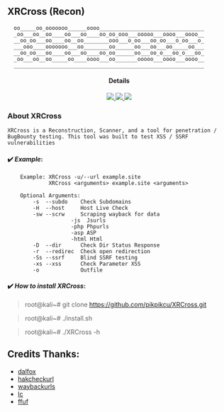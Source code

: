 ## XRCross (Recon)

>

      oo_____oo_ooooooo______oooo_________________________________
      _oo___oo__oo____oo___oo____oo_oo_ooo___ooooo___oooo___oooo__
      __oo_oo___oo____oo__oo________ooo___o_oo___oo_oo___o_oo___o_
      ___ooo____ooooooo___oo________oo______oo___oo___oo_____oo___
      __oo_oo___oo____oo___oo____oo_oo______oo___oo_o___oo_o___oo_
      _oo___oo__oo_____oo____oooo___oo_______ooooo___oooo___oooo__
      ____________________________________________________________ 

</a>
<h4 align="center">Details</h4>                
<p align="center">
  </a>
  <a href="https://ru.m.wikipedia.org/wiki/bash">
    <img src="https://img.shields.io/badge/language-bash-green.svg">
 </a>
  <a href="https://github.com/pikpikcu/RecTools">
    <img src="https://img.shields.io/badge/version-V1.0-green.svg">
 </a>
   <a href="https://github.com/pikpikcu/XRCross/blob/master/LICENSE">
   <img src="https://img.shields.io/badge/LICENSE-red.svg">
   </a>
 </a>
</p>


### About XRCross 

    XRCross is a Reconstruction, Scanner, and a tool for penetration / BugBounty testing. This tool was built to test XSS / SSRF vulnerabilities 

#### ✔️ ***Example***:

>   

        Example: XRCross -u/--url example.site
                 XRCross <arguments> example.site <arguments> 

        Optional Arguments:
            -s  --subdo    Check Subdomains 
            -H  --host     Host Live Check
            -sw --scrw     Scraping wayback for data
                        -js  Jsurls 
                        -php Phpurls
                        -asp ASP
                        -html Html
            -D  --dir      Check Dir Status Response
            -r  --redirec  Check open redirection
            -Ss --ssrf     Blind SSRF testing
            -xs --xss      Check Parameter XSS
            -o             Outfile

#### ✔️ ***How to install XRCross***:

> root@kali~# git clone https://github.com/pikpikcu/XRCross.git

> root@kali~# ./install.sh

> root@kali~# ./XRCross -h


 Credits Thanks:
------------

* [dalfox](https://github.com/hahwul/dalfox)
* [hakcheckurl](https://github.com/hakluke/hakcheckurl)
* [waybackurls](https://github.com/tomnomnom/waybackurls)
* [lc](https://github.com/lc/gau)
* [ffuf](https://github.com/ffuf/ffuf)
